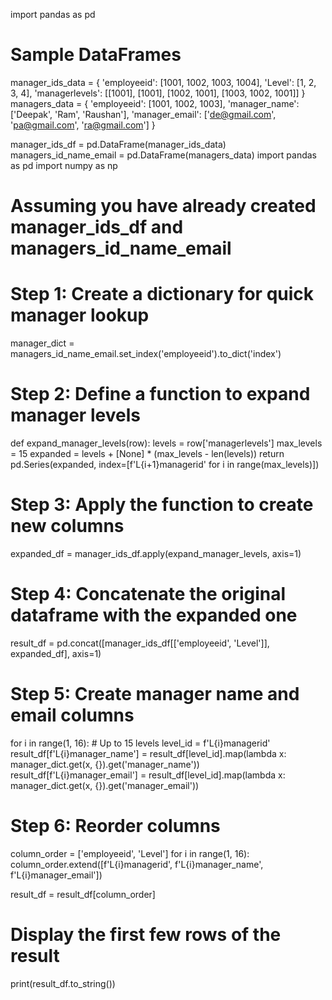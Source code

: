 import pandas as pd

# Sample DataFrames
manager_ids_data = {
    'employeeid': [1001, 1002, 1003, 1004],
    'Level': [1, 2, 3, 4],
    'managerlevels': [[1001], [1001], [1002, 1001], [1003, 1002, 1001]]
}
managers_data = {
    'employeeid': [1001, 1002, 1003],
    'manager_name': ['Deepak', 'Ram', 'Raushan'],
    'manager_email': ['de@gmail.com', 'pa@gmail.com', 'ra@gmail.com']
}

manager_ids_df = pd.DataFrame(manager_ids_data)
managers_id_name_email = pd.DataFrame(managers_data)
import pandas as pd
import numpy as np

# Assuming you have already created manager_ids_df and managers_id_name_email

# Step 1: Create a dictionary for quick manager lookup
manager_dict = managers_id_name_email.set_index('employeeid').to_dict('index')

# Step 2: Define a function to expand manager levels
def expand_manager_levels(row):
    levels = row['managerlevels']
    max_levels = 15
    expanded = levels + [None] * (max_levels - len(levels))
    return pd.Series(expanded, index=[f'L{i+1}managerid' for i in range(max_levels)])

# Step 3: Apply the function to create new columns
expanded_df = manager_ids_df.apply(expand_manager_levels, axis=1)

# Step 4: Concatenate the original dataframe with the expanded one
result_df = pd.concat([manager_ids_df[['employeeid', 'Level']], expanded_df], axis=1)

# Step 5: Create manager name and email columns
for i in range(1, 16):  # Up to 15 levels
    level_id = f'L{i}managerid'
    result_df[f'L{i}manager_name'] = result_df[level_id].map(lambda x: manager_dict.get(x, {}).get('manager_name'))
    result_df[f'L{i}manager_email'] = result_df[level_id].map(lambda x: manager_dict.get(x, {}).get('manager_email'))

# Step 6: Reorder columns
column_order = ['employeeid', 'Level']
for i in range(1, 16):
    column_order.extend([f'L{i}managerid', f'L{i}manager_name', f'L{i}manager_email'])

result_df = result_df[column_order]

# Display the first few rows of the result
print(result_df.to_string())
